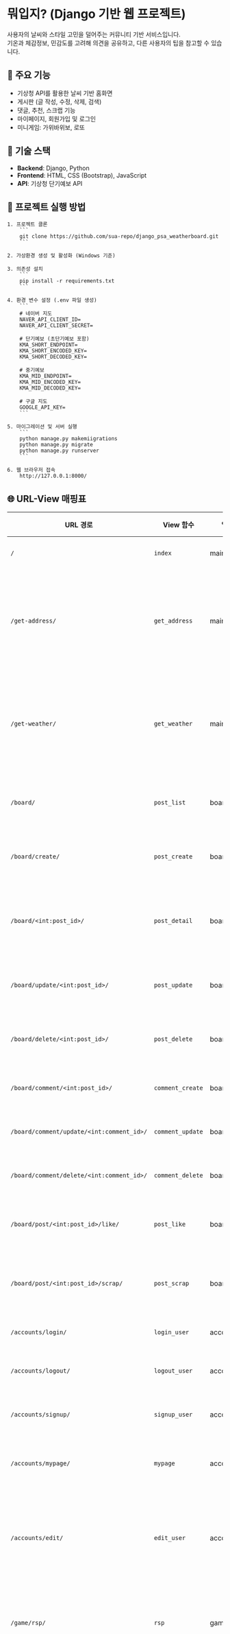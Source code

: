 # 뭐입지? (Django 기반 웹 프로젝트)

사용자의 날씨와 스타일 고민을 덜어주는 커뮤니티 기반 서비스입니다.  
기온과 체감정보, 민감도를 고려해 의견을 공유하고, 다른 사용자의 팁을 참고할 수 있습니다.

## 📁 주요 기능

- 기상청 API를 활용한 날씨 기반 홈화면
- 게시판 (글 작성, 수정, 삭제, 검색)
- 댓글, 추천, 스크랩 기능
- 마이페이지, 회원가입 및 로그인
- 미니게임: 가위바위보, 로또

## 🧱 기술 스택

- **Backend**: Django, Python
- **Frontend**: HTML, CSS (Bootstrap), JavaScript
- **API**: 기상청 단기예보 API


## 🔧 프로젝트 실행 방법

    1. 프로젝트 클론  
        ```
        git clone https://github.com/sua-repo/django_psa_weatherboard.git
        ```

    2. 가상환경 생성 및 활성화 (Windows 기준)

    3. 의존성 설치
        ```
        pip install -r requirements.txt
        ```

    4. 환경 변수 설정 (.env 파일 생성)
        ```
        # 네이버 지도
        NAVER_API_CLIENT_ID=
        NAVER_API_CLIENT_SECRET=

        # 단기예보 (초단기예보 포함)
        KMA_SHORT_ENDPOINT=
        KMA_SHORT_ENCODED_KEY=
        KMA_SHORT_DECODED_KEY=

        # 중기예보
        KMA_MID_ENDPOINT=
        KMA_MID_ENCODED_KEY=
        KMA_MID_DECODED_KEY=

        # 구글 지도
        GOOGLE_API_KEY=
        ```

    5. 마이그레이션 및 서버 실행
        ```
        python manage.py makemiigrations
        python manage.py migrate
        python manage.py runserver
        ```

    6. 웹 브라우저 접속
        http://127.0.0.1:8000/

## 🌐 URL-View 매핑표
| URL 경로                                    | View 함수          | 앱        | name             | 설명                |
| ----------------------------------------- | ---------------- | -------- | ---------------- | ----------------- |
| `/`                                       | `index`          | main     | `index`          | 홈 화면              |
| `/get-address/`                           | `get_address`    | main     | `get_address`    | 위도·경도 → 주소 변환 API |
| `/get-weather/`                           | `get_weather`    | main     | `get_weather`    | 날씨 데이터 가져오기 API   |
| `/board/`                                 | `post_list`      | board    | `post_list`      | 게시글 목록            |
| `/board/create/`                          | `post_create`    | board    | `post_create`    | 게시글 작성            |
| `/board/<int:post_id>/`                   | `post_detail`    | board    | `post_detail`    | 게시글 상세 보기         |
| `/board/update/<int:post_id>/`            | `post_update`    | board    | `post_update`    | 게시글 수정            |
| `/board/delete/<int:post_id>/`            | `post_delete`    | board    | `post_delete`    | 게시글 삭제            |
| `/board/comment/<int:post_id>/`           | `comment_create` | board    | `comment_create` | 댓글 작성             |
| `/board/comment/update/<int:comment_id>/` | `comment_update` | board    | `comment_update` | 댓글 수정             |
| `/board/comment/delete/<int:comment_id>/` | `comment_delete` | board    | `comment_delete` | 댓글 삭제             |
| `/board/post/<int:post_id>/like/`         | `post_like`      | board    | `post_like`      | 게시글 추천            |
| `/board/post/<int:post_id>/scrap/`        | `post_scrap`     | board    | `post_scrap`     | 게시글 스크랩           |
| `/accounts/login/`                        | `login_user`     | accounts | `login_user`     | 로그인               |
| `/accounts/logout/`                       | `logout_user`    | accounts | `logout_user`    | 로그아웃              |
| `/accounts/signup/`                       | `signup_user`    | accounts | `signup_user`    | 회원가입              |
| `/accounts/mypage/`                       | `mypage`         | accounts | `mypage`         | 마이페이지             |
| `/accounts/edit/`                         | `edit_user`      | accounts | `edit_user`      | 마이페이지 정보 수정       |
| `/game/rsp/`                              | `rsp`            | game     | `rsp`            | 가위바위보 게임          |
| `/game/lotto/`                            | `lotto`          | game     | `lotto`          | 로또 번호 추첨          |

## 📚 자세한 설명

👉 [노션 문서에서 확인하기](https://www.notion.so/Weather-Board-242f8c4af472804c9739f337016609d0)
